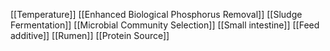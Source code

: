 [[Temperature]]
[[Enhanced Biological Phosphorus Removal]]
[[Sludge Fermentation]]
[[Microbial Community Selection]]
[[Small intestine]]
[[Feed additive]]
[[Rumen]]
[[Protein Source]]
